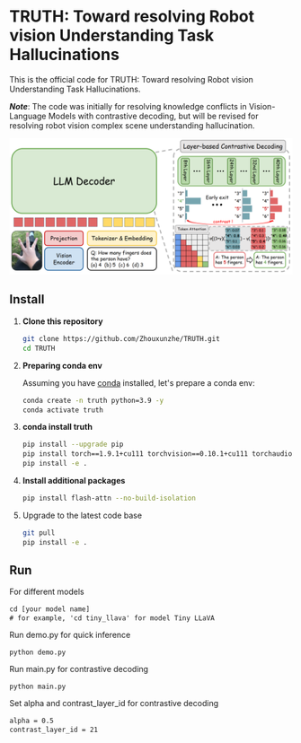 # TRUTH: Toward resolving Robot vision Understanding Task Hallucinations
This is the official code for TRUTH: Toward resolving Robot vision Understanding Task Hallucinations.

***Note***: The code was initially for resolving knowledge conflicts in Vision-Language Models with contrastive decoding, but will be revised for resolving robot vision complex scene understanding hallucination.

![](./media/2024_vcd.png)

## Install

1. **Clone this repository**

   ```bash
   git clone https://github.com/Zhouxunzhe/TRUTH.git
   cd TRUTH
   ```

2. **Preparing conda env**

   Assuming you have [conda](https://docs.conda.io/projects/conda/en/latest/user-guide/install/) installed, let's prepare a conda env:

   ```bash
   conda create -n truth python=3.9 -y
   conda activate truth
   ```

3. **conda install truth**

   ```bash
   pip install --upgrade pip
   pip install torch==1.9.1+cu111 torchvision==0.10.1+cu111 torchaudio==0.9.1 -f https://download.pytorch.org/whl/torch_stable.html
   pip install -e .
   ```

4. **Install additional packages**

   ```bash
   pip install flash-attn --no-build-isolation
   ```

5. Upgrade to the latest code base

   ```bash
   git pull
   pip install -e .
   ```

## Run

For different models

```
cd [your model name]
# for example, 'cd tiny_llava' for model Tiny LLaVA
```

Run demo.py for quick inference

```
python demo.py
```

Run main.py for contrastive decoding

```
python main.py
```

Set alpha and contrast_layer_id for contrastive decoding

```
alpha = 0.5
contrast_layer_id = 21
```

